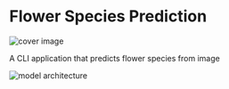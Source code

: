 # Flower Species Prediction

![cover image](images/cover.png)

A CLI application that predicts flower species from image

![model architecture](images/model.png)
